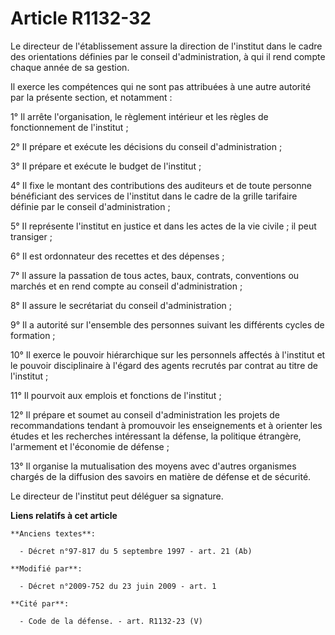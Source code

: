 # Article R1132-32

Le directeur de l'établissement assure la direction de l'institut dans le cadre des orientations définies par le conseil
d'administration, à qui il rend compte chaque année de sa gestion. 

Il exerce les compétences qui ne sont pas attribuées à une autre autorité par la présente section, et notamment : 

1° Il arrête l'organisation, le règlement intérieur et les règles de fonctionnement de l'institut ; 

2° Il prépare et exécute les décisions du conseil d'administration ; 

3° Il prépare et exécute le budget de l'institut ; 

4° Il fixe le montant des contributions des auditeurs et de toute personne bénéficiant des services de l'institut dans le
cadre de la grille tarifaire définie par le conseil d'administration ; 

5° Il représente l'institut en justice et dans les actes de la vie civile ; il peut transiger ; 

6° Il est ordonnateur des recettes et des dépenses ; 

7° Il assure la passation de tous actes, baux, contrats, conventions ou marchés et en rend compte au conseil
d'administration ; 

8° Il assure le secrétariat du conseil d'administration ; 

9° Il a autorité sur l'ensemble des personnes suivant les différents cycles de formation ; 

10° Il exerce le pouvoir hiérarchique sur les personnels affectés à l'institut et le pouvoir disciplinaire à l'égard des
agents recrutés par contrat au titre de l'institut ; 

11° Il pourvoit aux emplois et fonctions de l'institut ; 

12° Il prépare et soumet au conseil d'administration les projets de recommandations tendant à promouvoir les enseignements et
à orienter les études et les recherches intéressant la défense, la politique étrangère, l'armement et l'économie de
défense ; 

13° Il organise la mutualisation des moyens avec d'autres organismes chargés de la diffusion des savoirs en matière de
défense et de sécurité. 

Le directeur de l'institut peut déléguer sa signature.

**Liens relatifs à cet article**

	**Anciens textes**:

	  - Décret n°97-817 du 5 septembre 1997 - art. 21 (Ab)

	**Modifié par**:

	  - Décret n°2009-752 du 23 juin 2009 - art. 1

	**Cité par**:

	  - Code de la défense. - art. R1132-23 (V)
